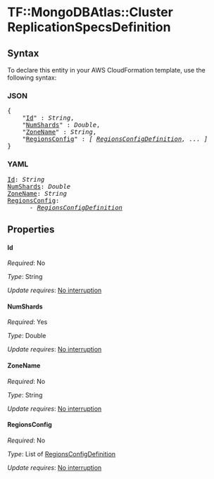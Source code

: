 # TF::MongoDBAtlas::Cluster ReplicationSpecsDefinition

## Syntax

To declare this entity in your AWS CloudFormation template, use the following syntax:

### JSON

<pre>
{
    "<a href="#id" title="Id">Id</a>" : <i>String</i>,
    "<a href="#numshards" title="NumShards">NumShards</a>" : <i>Double</i>,
    "<a href="#zonename" title="ZoneName">ZoneName</a>" : <i>String</i>,
    "<a href="#regionsconfig" title="RegionsConfig">RegionsConfig</a>" : <i>[ <a href="regionsconfigdefinition.md">RegionsConfigDefinition</a>, ... ]</i>
}
</pre>

### YAML

<pre>
<a href="#id" title="Id">Id</a>: <i>String</i>
<a href="#numshards" title="NumShards">NumShards</a>: <i>Double</i>
<a href="#zonename" title="ZoneName">ZoneName</a>: <i>String</i>
<a href="#regionsconfig" title="RegionsConfig">RegionsConfig</a>: <i>
      - <a href="regionsconfigdefinition.md">RegionsConfigDefinition</a></i>
</pre>

## Properties

#### Id

_Required_: No

_Type_: String

_Update requires_: [No interruption](https://docs.aws.amazon.com/AWSCloudFormation/latest/UserGuide/using-cfn-updating-stacks-update-behaviors.html#update-no-interrupt)

#### NumShards

_Required_: Yes

_Type_: Double

_Update requires_: [No interruption](https://docs.aws.amazon.com/AWSCloudFormation/latest/UserGuide/using-cfn-updating-stacks-update-behaviors.html#update-no-interrupt)

#### ZoneName

_Required_: No

_Type_: String

_Update requires_: [No interruption](https://docs.aws.amazon.com/AWSCloudFormation/latest/UserGuide/using-cfn-updating-stacks-update-behaviors.html#update-no-interrupt)

#### RegionsConfig

_Required_: No

_Type_: List of <a href="regionsconfigdefinition.md">RegionsConfigDefinition</a>

_Update requires_: [No interruption](https://docs.aws.amazon.com/AWSCloudFormation/latest/UserGuide/using-cfn-updating-stacks-update-behaviors.html#update-no-interrupt)

